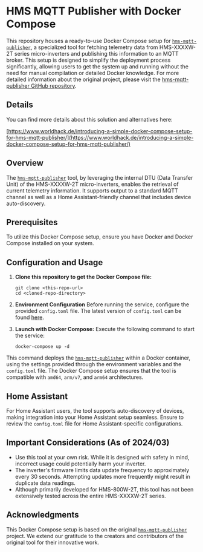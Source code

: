 # HMS MQTT Publisher with Docker Compose

This repository houses a ready-to-use Docker Compose setup for [`hms-mqtt-publisher`](https://github.com/DennisOSRM/hms-mqtt-publisher/), a specialized tool for fetching telemetry data from HMS-XXXXW-2T series micro-inverters and publishing this information to an MQTT broker. This setup is designed to simplify the deployment process significantly, allowing users to get the system up and running without the need for manual compilation or detailed Docker knowledge. For more detailed information about the original project, please visit the [hms-mqtt-publisher GitHub repository](https://github.com/DennisOSRM/hms-mqtt-publisher).

## Details

You can find more details about this solution and alternatives here:

[https://www.worldhack.de/introducing-a-simple-docker-compose-setup-for-hms-mqtt-publisher/](https://www.worldhack.de/introducing-a-simple-docker-compose-setup-for-hms-mqtt-publisher/)

## Overview

The [`hms-mqtt-publisher`](https://github.com/DennisOSRM/hms-mqtt-publisher/) tool, by leveraging the internal DTU (Data Transfer Unit) of the HMS-XXXXW-2T micro-inverters, enables the retrieval of current telemetry information. It supports output to a standard MQTT channel as well as a Home Assistant-friendly channel that includes device auto-discovery.

## Prerequisites

To utilize this Docker Compose setup, ensure you have Docker and Docker Compose installed on your system.

## Configuration and Usage

1. **Clone this repository to get the Docker Compose file:**
   ```shell
   git clone <this-repo-url>
   cd <cloned-repo-directory>
   ```

2. **Environment Configuration**
   Before running the service, configure the provided `config.toml` file. The latest version of `config.toml` can be found [here](https://github.com/DennisOSRM/hms-mqtt-publisher/blob/main/config.toml).

3. **Launch with Docker Compose:**
   Execute the following command to start the service:
   ```shell
   docker-compose up -d
   ```

This command deploys the [`hms-mqtt-publisher`](https://github.com/DennisOSRM/hms-mqtt-publisher/) within a Docker container, using the settings provided through the environment variables and the `config.toml` file. The Docker Compose setup ensures that the tool is compatible with `amd64`, `arm/v7`, and `arm64` architectures.

## Home Assistant

For Home Assistant users, the tool supports auto-discovery of devices, making integration into your Home Assistant setup seamless. Ensure to review the `config.toml` file for Home Assistant-specific configurations.

## Important Considerations (As of 2024/03)

- Use this tool at your own risk. While it is designed with safety in mind, incorrect usage could potentially harm your inverter.
- The inverter's firmware limits data update frequency to approximately every 30 seconds. Attempting updates more frequently might result in duplicate data readings.
- Although primarily developed for HMS-800W-2T, this tool has not been extensively tested across the entire HMS-XXXXW-2T series.

## Acknowledgments

This Docker Compose setup is based on the original [`hms-mqtt-publisher`](https://github.com/DennisOSRM/hms-mqtt-publisher/) project. We extend our gratitude to the creators and contributors of the original tool for their innovative work.
